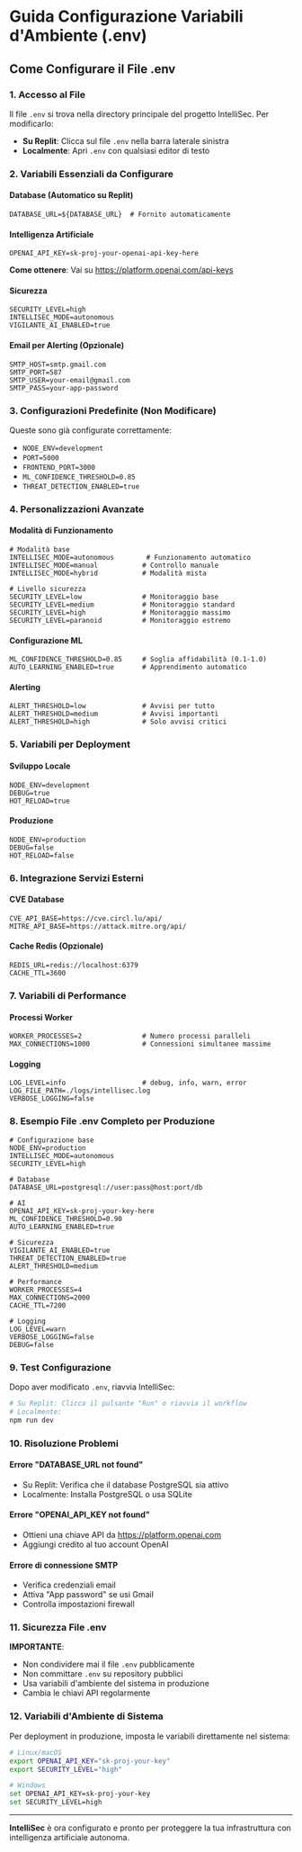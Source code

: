 # Guida Configurazione Variabili d'Ambiente (.env)

## Come Configurare il File .env

### 1. Accesso al File
Il file `.env` si trova nella directory principale del progetto IntelliSec. Per modificarlo:

- **Su Replit**: Clicca sul file `.env` nella barra laterale sinistra
- **Localmente**: Apri `.env` con qualsiasi editor di testo

### 2. Variabili Essenziali da Configurare

#### Database (Automatico su Replit)
```env
DATABASE_URL=${DATABASE_URL}  # Fornito automaticamente
```

#### Intelligenza Artificiale
```env
OPENAI_API_KEY=sk-proj-your-openai-api-key-here
```
**Come ottenere**: Vai su https://platform.openai.com/api-keys

#### Sicurezza
```env
SECURITY_LEVEL=high
INTELLISEC_MODE=autonomous
VIGILANTE_AI_ENABLED=true
```

#### Email per Alerting (Opzionale)
```env
SMTP_HOST=smtp.gmail.com
SMTP_PORT=587
SMTP_USER=your-email@gmail.com
SMTP_PASS=your-app-password
```

### 3. Configurazioni Predefinite (Non Modificare)

Queste sono già configurate correttamente:
- `NODE_ENV=development`
- `PORT=5000`
- `FRONTEND_PORT=3000`
- `ML_CONFIDENCE_THRESHOLD=0.85`
- `THREAT_DETECTION_ENABLED=true`

### 4. Personalizzazioni Avanzate

#### Modalità di Funzionamento
```env
# Modalità base
INTELLISEC_MODE=autonomous        # Funzionamento automatico
INTELLISEC_MODE=manual           # Controllo manuale
INTELLISEC_MODE=hybrid           # Modalità mista

# Livello sicurezza
SECURITY_LEVEL=low               # Monitoraggio base
SECURITY_LEVEL=medium            # Monitoraggio standard
SECURITY_LEVEL=high              # Monitoraggio massimo
SECURITY_LEVEL=paranoid          # Monitoraggio estremo
```

#### Configurazione ML
```env
ML_CONFIDENCE_THRESHOLD=0.85     # Soglia affidabilità (0.1-1.0)
AUTO_LEARNING_ENABLED=true       # Apprendimento automatico
```

#### Alerting
```env
ALERT_THRESHOLD=low              # Avvisi per tutto
ALERT_THRESHOLD=medium           # Avvisi importanti
ALERT_THRESHOLD=high             # Solo avvisi critici
```

### 5. Variabili per Deployment

#### Sviluppo Locale
```env
NODE_ENV=development
DEBUG=true
HOT_RELOAD=true
```

#### Produzione
```env
NODE_ENV=production
DEBUG=false
HOT_RELOAD=false
```

### 6. Integrazione Servizi Esterni

#### CVE Database
```env
CVE_API_BASE=https://cve.circl.lu/api/
MITRE_API_BASE=https://attack.mitre.org/api/
```

#### Cache Redis (Opzionale)
```env
REDIS_URL=redis://localhost:6379
CACHE_TTL=3600
```

### 7. Variabili di Performance

#### Processi Worker
```env
WORKER_PROCESSES=2               # Numero processi paralleli
MAX_CONNECTIONS=1000             # Connessioni simultanee massime
```

#### Logging
```env
LOG_LEVEL=info                   # debug, info, warn, error
LOG_FILE_PATH=./logs/intellisec.log
VERBOSE_LOGGING=false
```

### 8. Esempio File .env Completo per Produzione

```env
# Configurazione base
NODE_ENV=production
INTELLISEC_MODE=autonomous
SECURITY_LEVEL=high

# Database
DATABASE_URL=postgresql://user:pass@host:port/db

# AI
OPENAI_API_KEY=sk-proj-your-key-here
ML_CONFIDENCE_THRESHOLD=0.90
AUTO_LEARNING_ENABLED=true

# Sicurezza
VIGILANTE_AI_ENABLED=true
THREAT_DETECTION_ENABLED=true
ALERT_THRESHOLD=medium

# Performance
WORKER_PROCESSES=4
MAX_CONNECTIONS=2000
CACHE_TTL=7200

# Logging
LOG_LEVEL=warn
VERBOSE_LOGGING=false
DEBUG=false
```

### 9. Test Configurazione

Dopo aver modificato `.env`, riavvia IntelliSec:

```bash
# Su Replit: Clicca il pulsante "Run" o riavvia il workflow
# Localmente:
npm run dev
```

### 10. Risoluzione Problemi

#### Errore "DATABASE_URL not found"
- Su Replit: Verifica che il database PostgreSQL sia attivo
- Localmente: Installa PostgreSQL o usa SQLite

#### Errore "OPENAI_API_KEY not found"
- Ottieni una chiave API da https://platform.openai.com
- Aggiungi credito al tuo account OpenAI

#### Errore di connessione SMTP
- Verifica credenziali email
- Attiva "App password" se usi Gmail
- Controlla impostazioni firewall

### 11. Sicurezza File .env

**IMPORTANTE**: 
- Non condividere mai il file `.env` pubblicamente
- Non committare `.env` su repository pubblici
- Usa variabili d'ambiente del sistema in produzione
- Cambia le chiavi API regolarmente

### 12. Variabili d'Ambiente di Sistema

Per deployment in produzione, imposta le variabili direttamente nel sistema:

```bash
# Linux/macOS
export OPENAI_API_KEY="sk-proj-your-key"
export SECURITY_LEVEL="high"

# Windows
set OPENAI_API_KEY=sk-proj-your-key
set SECURITY_LEVEL=high
```

---

**IntelliSec** è ora configurato e pronto per proteggere la tua infrastruttura con intelligenza artificiale autonoma.